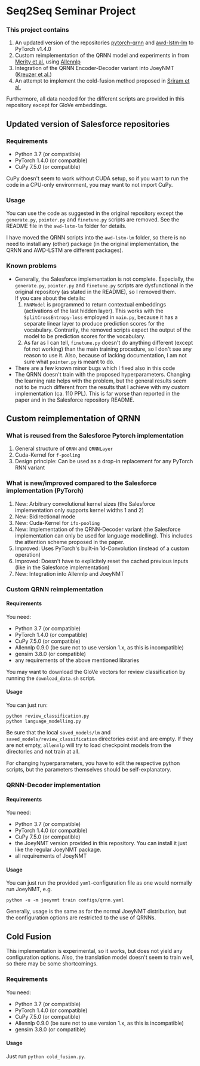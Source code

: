 # Seq2Seq Seminar Project
### This project contains
1. An updated version of the repositories [pytorch-qrnn](https://github.com/salesforce/pytorch-qrnn/) and [awd-lstm-lm](https://github.com/salesforce/awd-lstm-lm) to PyTorch v1.4.0
2. Custom reimplementation of the QRNN model and experiments in from [Merity et al.](https://arxiv.org/abs/1611.01576) using [Allennlp](https://allennlp.org/)
3. Integration of the QRNN Encoder-Decoder variant into JoeyNMT ([Kreuzer et al.](https://github.com/joeynmt/joeynmt))
4. An attempt to implement the cold-fusion method proposed in [Sriram et al.](https://arxiv.org/abs/1708.06426)

Furthermore, all data needed for the different scripts are provided in this repository except for GloVe embeddings.

## Updated version of Salesforce repositories
### Requirements
* Python 3.7 (or compatible)
* PyTorch 1.4.0 (or compatible)
* CuPy 7.5.0 (or compatible)

CuPy doesn't seem to work without CUDA setup, so if you want to run the code in a CPU-only environment, you may want to not import CuPy.

### Usage
You can use the code as suggested in the original repository except the `generate.py`, `pointer.py` and `finetune.py` scripts are removed. See the README file in the `awd-lstm-lm` folder for details.

I have moved the QRNN scripts into the `awd-lstm-lm` folder, so there is no need to install any (other) package (in the original implementation, the QRNN and AWD-LSTM are different packages).

### Known problems
* Generally, the Salesforce implementation is not complete. Especially, the `generate.py`, `pointer.py` and `finetune.py` scripts are dysfunctional in the original repository (as stated in the README), so I removed them. <br> If you care about the details:
  1. `RNNModel` is programmed to return contextual embeddings (activations of the last hidden layer). This works with the `SplitCrossEntropy-loss` employed in `main.py`, because it has a separate linear layer to produce prediction scores for the vocabulary. Contrarily, the removed scripts expect the output of the model to be prediction scores for the vocabulary.
  2. As far as I can tell, `finetune.py` doesn't do anything different (except fot not working) than the main training procedure, so I don't see any reason to use it. Also, because of lacking documentation, I am not sure what `pointer.py` is meant to do.
* There are a few known minor bugs which I fixed also in this code
* The QRNN doesn't train with the proposed hyperparameters. Changing the learning rate helps with the problem, but the general results seem not to be much different from the results that I achieve with my custom implementation (ca. 110 PPL). This is far worse than reported in the paper and in the Salesforce repository README.

## Custom reimplementation of QRNN
### What is reused from the Salesforce Pytorch implementation
1. General structure of `QRNN` and `QRNNLayer`
2. Cuda-Kernel for `f-pooling`
3. Design principle: Can be used as a drop-in replacement for any PyTorch RNN variant

### What is new/improved compared to the Salesforce implementation (PyTorch)
1. New: Arbitrary convolutional kernel sizes (the Salesforce implementation only supports kernel widths 1 and 2)
2. New: Bidirectional mode
3. New: Cuda-Kernel for `ifo-pooling`
4. New: Implementation of the QRNN-Decoder variant (the Salesforce implementation can only be used for language modelling). This includes the attention scheme proposed in the paper.
5. Improved: Uses PyTorch's built-in 1d-Convolution (instead of a custom operation)
6. Improved: Doesn't have to explicitely reset the cached previous inputs (like in the Salesforce implementation)
7. New: Integration into Allennlp and JoeyNMT

### Custom QRNN reimplementation
#### Requirements
You need:
 * Python 3.7 (or compatible)
 * PyTorch 1.4.0 (or compatible)
 * CuPy 7.5.0 (or compatible)
 * Allennlp 0.9.0 (be sure not to use version 1.x, as this is incompatible)
 * gensim 3.8.0 (or compatible)
 * any requirements of the above mentioned libraries

You may want to download the GloVe vectors for review classification by running the `download_data.sh` script.

#### Usage
You can just run:
```
python review_classification.py
python language_modelling.py
```
Be sure that the local `saved_models/lm` and `saved_models/review_classification` directories exist and are empty. If they are not empty, `allennlp` will try to load checkpoint models from the directories and not train at all.

For changing hyperparameters, you have to edit the respective python scripts, but the parameters themselves should be self-explanatory.

### QRNN-Decoder implementation
#### Requirements
You need:
 * Python 3.7 (or compatible)
 * PyTorch 1.4.0 (or compatible)
 * CuPy 7.5.0 (or compatible)
 * the JoeyNMT version provided in this repository. You can install it just like the regular JoeyNMT package.
 * all requirements of JoeyNMT

#### Usage
You can just run the provided `yaml`-configuration file as one would normally run JoeyNMT, e.g.
```
python -u -m joeynmt train configs/qrnn.yaml
```
Generally, usage is the same as for the normal JoeyNMT distribution, but the configuration options are restricted to the use of QRNNs.

## Cold Fusion
This implementation is experimental, so it works, but does not yield any configuration options. Also, the translation model doesn't seem to train well, so there may be some shortcomings.

### Requirements
You need:
 * Python 3.7 (or compatible)
 * PyTorch 1.4.0 (or compatible)
 * CuPy 7.5.0 (or compatible)
 * Allennlp 0.9.0 (be sure not to use version 1.x, as this is incompatible)
 * gensim 3.8.0 (or compatible)

#### Usage
Just run `python cold_fusion.py`.
